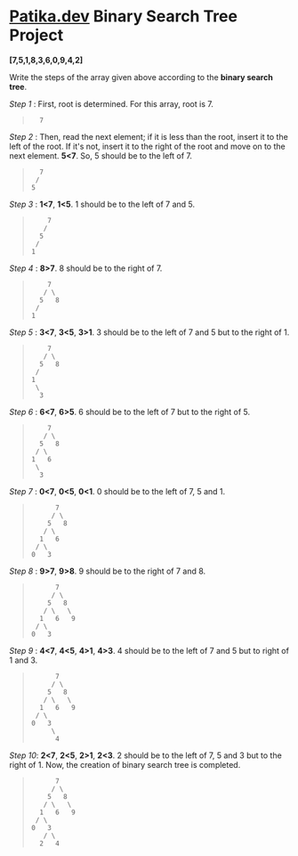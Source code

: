 # [Patika.dev](https://www.patika.dev/) Binary Search Tree Project

**[7,5,1,8,3,6,0,9,4,2]**

Write the steps of the array given above according to the **binary search tree**.

*Step 1* : First, root is determined. For this array, root is 7.
>       7

*Step 2* : Then, read the next element; if it is less than the root, insert it to the left of the root. If it's not, insert it to the right of the root and move on to the next element. **5<7**. So, 5 should be to the left of 7.
>       7 
>      / 
>     5

*Step 3* : **1<7**, **1<5**. 1 should be to the left of 7 and 5.
>         7
>        /
>       5
>      /
>     1

*Step 4* : **8>7**. 8 should be to the right of 7.
>         7
>        / \
>       5   8
>      /
>     1

*Step 5* : **3<7**, **3<5**, **3>1**. 3 should be to the left of 7 and 5 but to the right of 1.
>         7
>        / \
>       5   8
>      /
>     1
>      \
>       3

*Step 6* : **6<7**, **6>5**. 6 should be to the left of 7 but to the right of 5.
>         7
>        / \
>       5   8
>      / \
>     1   6
>      \
>       3

*Step 7* : **0<7**, **0<5**, **0<1**. 0 should be to the left of 7, 5 and 1.
>           7
>          / \
>         5   8
>        / \
>       1   6
>      / \
>     0   3

*Step 8* : **9>7**, **9>8**. 9 should be to the right of 7 and 8.
>           7
>          / \
>         5   8
>        / \   \
>       1   6   9
>      / \
>     0   3

*Step 9* : **4<7**, **4<5**, **4>1**, **4>3**. 4 should be to the left of 7 and 5 but to right of 1 and 3.
>           7
>          / \
>         5   8
>        / \   \
>       1   6   9
>      / \
>     0   3
>          \
>           4

*Step 10*: **2<7**, **2<5**, **2>1**, **2<3**. 2 should be to the left of 7, 5 and 3 but to the right of 1. Now, the creation of binary search tree is completed.
>           7
>          / \
>         5   8
>        / \   \
>       1   6   9
>      / \
>     0   3
>        / \
>       2   4

